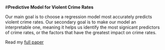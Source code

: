 #**Predictive Model for Violent Crime Rates**

Our main goal is to choose a regression model most accurately predicts violent crime rates. Our secondary
goal is to make our model an interpretable one, meaning it helps us identify the most signicant predictors
of crime rates, or the factors that have the greatest impact on crime rates.

Read my [full paper](https://drive.google.com/file/d/1YfqSZZswrhX0DkUvjg3ANmLg77Y7sicB/view)
